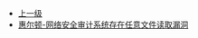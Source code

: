* [上一级](docs/wy876_poc/)
* [惠尔顿-网络安全审计系统存在任意文件读取漏洞](docs/wy876_poc/%E6%83%A0%E5%B0%94%E9%A1%BF-%E7%BD%91%E7%BB%9C%E5%AE%89%E5%85%A8%E5%AE%A1%E8%AE%A1%E7%B3%BB%E7%BB%9F/%E6%83%A0%E5%B0%94%E9%A1%BF-%E7%BD%91%E7%BB%9C%E5%AE%89%E5%85%A8%E5%AE%A1%E8%AE%A1%E7%B3%BB%E7%BB%9F%E5%AD%98%E5%9C%A8%E4%BB%BB%E6%84%8F%E6%96%87%E4%BB%B6%E8%AF%BB%E5%8F%96%E6%BC%8F%E6%B4%9E.md)
